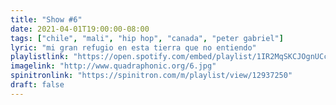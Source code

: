 ```yaml
---
title: "Show #6"
date: 2021-04-01T19:00:00-08:00
tags: ["chile", "mali", "hip hop", "canada", "peter gabriel"]
lyric: "mi gran refugio en esta tierra que no entiendo"
playlistlink: "https://open.spotify.com/embed/playlist/1IR2MqSKCJOgnUCc6kytYf"
imagelink: "http://www.quadraphonic.org/6.jpg"
spinitronlink: "https://spinitron.com/m/playlist/view/12937250"
draft: false
---
```

